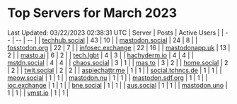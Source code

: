 # Top Servers for March 2023
Last Updated: 03/22/2023 02:38:31 UTC
| Server | Posts | Active Users |
| -- | -- | -- |
| [techhub.social](https://techhub.social/tags/PowerShell) | 43 | 10 |
| [mastodon.social](https://mastodon.social/tags/PowerShell) | 24 | 8 |
| [fosstodon.org](https://fosstodon.org/tags/PowerShell) | 22 | 7 |
| [infosec.exchange](https://infosec.exchange/tags/PowerShell) | 22 | 16 |
| [mastodonapp.uk](https://mastodonapp.uk/tags/PowerShell) | 13 | 2 |
| [masto.ai](https://masto.ai/tags/PowerShell) | 6 | 2 |
| [tech.lgbt](https://tech.lgbt/tags/PowerShell) | 4 | 3 |
| [hachyderm.io](https://hachyderm.io/tags/PowerShell) | 4 | 4 |
| [mstdn.social](https://mstdn.social/tags/PowerShell) | 4 | 4 |
| [chaos.social](https://chaos.social/tags/PowerShell) | 3 | 1 |
| [mas.to](https://mas.to/tags/PowerShell) | 3 | 2 |
| [home.social](https://home.social/tags/PowerShell) | 2 | 2 |
| [twit.social](https://twit.social/tags/PowerShell) | 2 | 2 |
| [aspiechattr.me](https://aspiechattr.me/tags/PowerShell) | 1 | 1 |
| [social.tchncs.de](https://social.tchncs.de/tags/PowerShell) | 1 | 1 |
| [meow.social](https://meow.social/tags/PowerShell) | 1 | 1 |
| [mastodon.nu](https://mastodon.nu/tags/PowerShell) | 1 | 1 |
| [mastodon.sdf.org](https://mastodon.sdf.org/tags/PowerShell) | 1 | 1 |
| [ioc.exchange](https://ioc.exchange/tags/PowerShell) | 1 | 1 |
| [bne.social](https://bne.social/tags/PowerShell) | 1 | 1 |
| [aus.social](https://aus.social/tags/PowerShell) | 1 | 1 |
| [mastodon.uno](https://mastodon.uno/tags/PowerShell) | 1 | 1 |
| [vmst.io](https://vmst.io/tags/PowerShell) | 1 | 1 |
